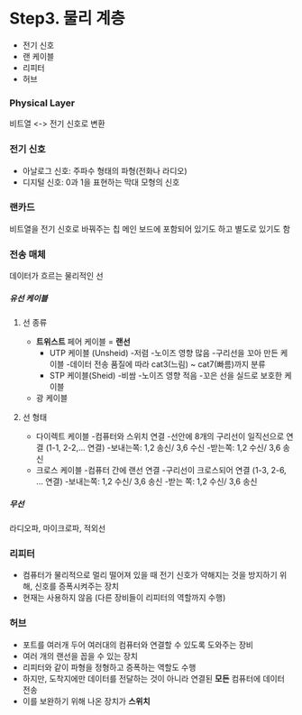 # Step3. 물리 계층
  - 전기 신호
  - 랜 케이블
  - 리피터
  - 허브

### Physical Layer
비트열 <-> 전기 신호로 변환

###  전기 신호
- 아날로그 신호: 주파수 형태의 파형(전화나 라디오)
- 디지털 신호: 0과 1을 표현하는 막대 모형의 신호

### 랜카드
비트열을 전기 신호로 바꿔주는 칩
메인 보드에 포함되어 있기도 하고 별도로 있기도 함

### 전송 매체
데이터가 흐르는 물리적인 선
##### 유선 케이블
1. 선 종류
    - **트위스트** 페어 케이블 = **랜선**
        * UTP 케이블 (Unsheid)
            -저렴
            -노이즈 영향 많음
            -구리선을 꼬아 만든 케이블
            -데이터 전송 품질에 따라 cat3(느림) ~ cat7(빠름)까지 분류   
        * STP 케이블(Sheid)
            -비쌈
            -노이즈 영향 적음
            -꼬은 선을 실드로 보호한 케이블
    - 광 케이블

2. 선 형태
    * 다이렉트 케이블
        -컴퓨터와 스위치 연결
        -선안에 8개의 구리선이 일직선으로 연결 (1-1, 2-2,... 연결)
        -보내는쪽: 1,2 송신/ 3,6 수신
        -받는쪽: 1,2 수신/ 3,6 송신
    * 크로스 케이블
        -컴퓨터 간에 랜선 연결
        -구리선이 크로스되어 연결 (1-3, 2-6, ... 연결)
        -보내는쪽: 1,2 수신/ 3,6 송신
        -받는 쪽: 1,2 수신/ 3,6 송신
##### 무선
라디오파, 마이크로파, 적외선

### 리피터
- 컴퓨터가 물리적으로 멀리 떨어져 있을 때 전기 신호가 약해지는 것을 방지하기 위해, 신호를 증폭시켜주는 장치
- 현재는 사용하지 않음 (다른 장비들이 리피터의 역할까지 수행)

### 허브
- 포트를 여러개 두어 여러대의 컴퓨터와 연결할 수 있도록 도와주는 장비
- 여러 개의 랜선을 꼽을 수 있는 장치
- 리피터와 같이 파형을 정형하고 증폭하는 역할도 수행
- 하지만, 도착지에만 데이터를 전달하는 것이 아니라 연결된 **모든** 컴퓨터에 데이터 전송
- 이를 보완하기 위해 나온 장치가 **스위치**